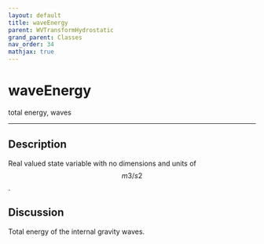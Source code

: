 ```yaml
---
layout: default
title: waveEnergy
parent: WVTransformHydrostatic
grand_parent: Classes
nav_order: 34
mathjax: true
---
```


#  waveEnergy

total energy, waves


---

## Description
Real valued state variable with no dimensions and units of $$m3/s2$$.

## Discussion

Total energy of the internal gravity waves.

